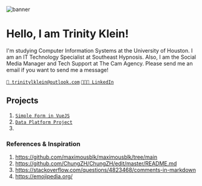 ![banner](https://user-images.githubusercontent.com/42088872/95290058-f13b9180-089e-11eb-94e3-a44a5a1172c3.jpg)

# Hello, I am Trinity Klein! 

I'm studying Computer Information Systems at the University of Houston. I am an IT Technology Specialist at Southeast Hypnosis. Also, I am the Social Media Manager and Tech Support at The Cam Agency. Please send me an email if you want to send me a message!

[comment]: < [`📂 maximousblk.me`](https://maximousblk.me/) >
[`📧 trinitylklein@outlook.com`](mailto:trinitylklein@outlook.com)
[`👩🏻‍💼 LinkedIn`](https://www.linkedin.com/in/trinity-klein-863a921ab/) 

[comment]: < ##  My projects >
[comment]: < - [maximousblk/upsmon](https://github.com/maximousblk/upsmon) - A simple UPS monitor for Raspberry Pi >

## Projects
1. [`Simple Form in VueJS`](https://github.com/tlklein/simple-form-vue)
2. [`Data Platform Project`](https://github.com/tlklein/mongodb-crud-rest-api)
3. 
 
### References & Inspiration
1. https://github.com/maximousblk/maximousblk/tree/main
2. https://github.com/ChungZH/ChungZH/edit/master/README.md
3. https://stackoverflow.com/questions/4823468/comments-in-markdown
4. https://emojipedia.org/
